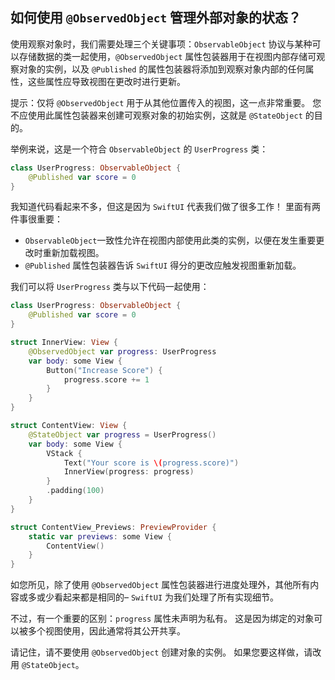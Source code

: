 如何使用 `@ObservedObject` 管理外部对象的状态？
----

使用观察对象时，我们需要处理三个关键事项：`ObservableObject` 协议与某种可以存储数据的类一起使用，`@ObservedObject` 属性包装器用于在视图内部存储可观察对象的实例，以及 `@Published` 的属性包装器将添加到观察对象内部的任何属性，这些属性应导致视图在更改时进行更新。

提示：仅将 `@ObservedObject` 用于从其他位置传入的视图，这一点非常重要。 您不应使用此属性包装器来创建可观察对象的初始实例，这就是 `@StateObject` 的目的。

举例来说，这是一个符合 `ObservableObject` 的 `UserProgress` 类：

```swift
class UserProgress: ObservableObject {
    @Published var score = 0
}
```

我知道代码看起来不多，但这是因为 `SwiftUI` 代表我们做了很多工作！ 里面有两件事很重要：

- `ObservableObject`一致性允许在视图内部使用此类的实例，以便在发生重要更改时重新加载视图。 
- `@Published` 属性包装器告诉 `SwiftUI` 得分的更改应触发视图重新加载。

我们可以将 `UserProgress` 类与以下代码一起使用：

```swift
class UserProgress: ObservableObject {
    @Published var score = 0
}

struct InnerView: View {
    @ObservedObject var progress: UserProgress
    var body: some View {
        Button("Increase Score") {
            progress.score += 1
        }
    }
}

struct ContentView: View {
    @StateObject var progress = UserProgress()
    var body: some View {
        VStack {
            Text("Your score is \(progress.score)")
            InnerView(progress: progress)
        }
        .padding(100)
    }
}

struct ContentView_Previews: PreviewProvider {
    static var previews: some View {
        ContentView()
    }
}
```

如您所见，除了使用 `@ObservedObject` 属性包装器进行进度处理外，其他所有内容或多或少看起来都是相同的– `SwiftUI` 为我们处理了所有实现细节。

不过，有一个重要的区别：`progress` 属性未声明为私有。 这是因为绑定的对象可以被多个视图使用，因此通常将其公开共享。

请记住，请不要使用 `@ObservedObject` 创建对象的实例。 如果您要这样做，请改用 `@StateObject`。